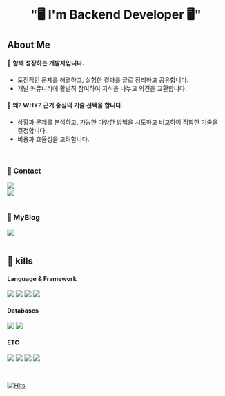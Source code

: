 
<h1 align="center"> "🖥️ I'm Backend Developer 🖥️" </h1>

## About Me


#### 🌱 함께 성장하는 개발자입니다.

- 도전적인 문제를 해결하고, 실험한 결과를 글로 정리하고 공유합니다.
- 개발 커뮤니티에 활발히 참여하여 지식을 나누고 의견을 교환합니다.

#### 🤔 왜? WHY? 근거 중심의 기술 선택을 합니다.

- 상황과 문제를 분석하고, 가능한 다양한 방법을 시도하고 비교하여 적합한 기술을 결정합니다.
- 비용과 효율성을 고려합니다.

<br>

### 🤝 Contact

<a href="mailto:hyeonyong737@gmail.com">
  <img  src="https://img.shields.io/badge/hyeonyong737@gmail.com-8B89CC?style=flat-square&logo=Gmail&logoColor=white"/>
</a>

<br>

<a href="https://honey-wisteria-a29.notion.site/4a6c51a21aab49b888fda4be9f1d9414">
  <img src="https://img.shields.io/badge/Resume-FFFFFF?style=flat-square&logo=Notion&logoColor=black"/>
</a>

<br>
<br>

### 📖 MyBlog

<a href="https://velog.io/@ddh963963" rel="nofollow">
  <img  src="https://img.shields.io/badge/Myblog-20C997?style=flat-square&logo=Velog&logoColor=white"/>
</a>

<br>
<br>

## 🔧 kills

#### Language & Framework
<img src="https://img.shields.io/badge/Java-007396?style=flat-square&logo=Java&logoColor=white"/></a>
<img src="https://img.shields.io/badge/Springboot-6DB33F?style=flat-square&logo=springboot&logoColor=white"/></a>
<img src="https://img.shields.io/badge/JPA-ED145B?style=flat-square&logo=JPA&logoColor=white"/></a>
<img src="https://img.shields.io/badge/Mybatis-003B57?style=flat-square&logo=Mybatis&logoColor=white"/></a>

#### Databases 

<img src="https://img.shields.io/badge/Mysql-4479A1?style=flat-square&logo=Mysql&logoColor=white"/></a>
<img src="https://img.shields.io/badge/Redis-DC382D?style=flat-square&logo=Redis&logoColor=white"/></a>


#### ETC
<img src="https://img.shields.io/badge/Jenkins-D24939?style=flat-square&logo=Jenkins&logoColor=white"/></a>
<img src="https://img.shields.io/badge/Docker-2496ED?style=flat-square&logo=Docker&logoColor=white"/></a>
<img src="https://img.shields.io/badge/Nginx-009639?style=flat-square&logo=Nginx&logoColor=white"/></a>
<img src="https://img.shields.io/badge/Git-F05032?style=flat-square&logo=Git&logoColor=white"/></a>

<br>


[![Hits](https://hits.seeyoufarm.com/api/count/incr/badge.svg?url=https%3A%2F%2Fgithub.com%2FHYK97%2Fhit-counter&count_bg=%236E91FF&title_bg=%236E91FF&icon=github.svg&icon_color=%23000000&title=hits&edge_flat=false)](https://hits.seeyoufarm.com)
